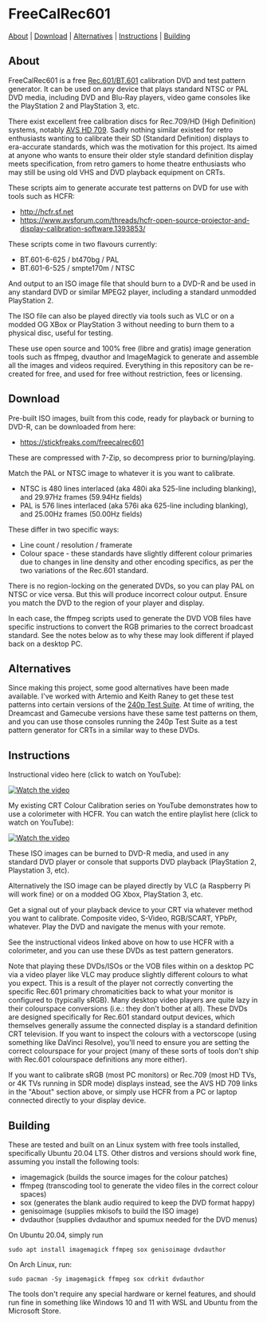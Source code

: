 # FreeCalRec601

[About](#about) | [Download](#download) | [Alternatives](#alternatives) | [Instructions](#instructions) | [Building](#building)

## About

FreeCalRec601 is a free [Rec.601/BT.601](https://en.wikipedia.org/wiki/Rec._601) calibration DVD and test pattern generator.  It can be used on any device that 
plays standard NTSC or PAL DVD media, including DVD and Blu-Ray players, video game consoles like the PlayStation 2 and PlayStation 3, etc. 

There exist excellent free calibration discs for Rec.709/HD (High Definition) systems, notably [AVS HD 709](https://www.avsforum.com/threads/avs-hd-709-blu-ray-mp4-calibration.948496/). Sadly nothing similar 
existed for retro enthusiasts wanting to calibrate their SD (Standard Definition) displays to era-accurate standards, which was the motivation for this project.  Its aimed at anyone who wants to ensure their 
older style standard definition display meets specification, from retro gamers to home theatre enthusiasts who may still be using old VHS and DVD playback equipment on CRTs. 

These scripts aim to generate accurate test patterns on DVD for use with tools such as HCFR:
* http://hcfr.sf.net
* https://www.avsforum.com/threads/hcfr-open-source-projector-and-display-calibration-software.1393853/

These scripts come in two flavours currently:
* BT.601-6-625 / bt470bg / PAL
* BT.601-6-525 / smpte170m / NTSC

And output to an ISO image file that should burn to a DVD-R and be used in any standard DVD or similar MPEG2 player, including a standard unmodded PlayStation 2. 

The ISO file can also be played directly via tools such as VLC or on a modded OG XBox or PlayStation 3 without needing to burn them to a physical disc, useful for testing. 

These use open source and 100% free (libre and gratis) image generation tools such as ffmpeg, dvauthor and ImageMagick to generate and assemble all the images and videos required. Everything in this repository can be re-created for free, and used for free without restriction, fees or licensing. 

## Download

Pre-built ISO images, built from this code, ready for playback or burning to DVD-R, can be downloaded from here:
* https://stickfreaks.com/freecalrec601

These are compressed with 7-Zip, so decompress prior to burning/playing.

Match the PAL or NTSC image to whatever it is you want to calibrate.
* NTSC is 480 lines interlaced (aka 480i aka 525-line including blanking), and 29.97Hz frames (59.94Hz fields)
* PAL is 576 lines interlaced (aka 576i aka 625-line including blanking), and 25.00Hz frames (50.00Hz fields)

These differ in two specific ways:
* Line count / resolution / framerate
* Colour space - these standards have slightly different colour primaries due to changes in line density and other encoding specifics, as per the two variations of the Rec.601 standard.

There is no region-locking on the generated DVDs, so you can play PAL on NTSC or vice versa.  But this will produce incorrect colour output.  Ensure you match the DVD to the region of your player and display. 

In each case, the ffmpeg scripts used to generate the DVD VOB files have specific instructions to convert the RGB primaries to the correct broadcast standard. See the notes below as to why these may look different if played back on a desktop PC. 

## Alternatives

Since making this project, some good alternatives have been made available.  I've worked with Artemio and Keith Raney to get these test patterns into certain versions of the [240p Test Suite](https://junkerhq.net/xrgb/index.php?title=240p_test_suite).  At time 
of writing, the Dreamcast and Gamecube versions have these same test patterns on them, and you can use those consoles running the 240p Test Suite as a test pattern generator for CRTs in a similar way to these DVDs. 

## Instructions

Instructional video here (click to watch on YouTube):

[![Watch the video](https://img.youtube.com/vi/G27RqZtcnj8/hqdefault.jpg)](https://youtu.be/G27RqZtcnj8)


My existing CRT Colour Calibration series on YouTube demonstrates how to use a colorimeter with HCFR.  You can watch the entire playlist here (click to watch on YouTube):

[![Watch the video](https://img.youtube.com/vi/695fk63FYFk/hqdefault.jpg)](https://www.youtube.com/watch?v=3o3awkkAILI&list=PLyXPSTsxUZq5zgE_5ZHi2cdfE2--66DjZ)


These ISO images can be burned to DVD-R media, and used in any standard DVD player or console that supports DVD playback (PlayStation 2, Playstation 3, etc).

Alternatively the ISO image can be played directly by VLC (a Raspberry Pi will work fine) or on a modded OG Xbox, PlayStation 3, etc.

Get a signal out of your playback device to your CRT via whatever method you want to calibrate. Composite video, S-Video, RGB/SCART, YPbPr, whatever. Play the DVD and navigate the menus with your remote.

See the instructional videos linked above on how to use HCFR with a colorimeter, and you can use these DVDs as test pattern generators.

Note that playing these DVDs/ISOs or the VOB files within on a desktop PC via a video player like VLC may produce slightly different colours to what you expect.  This is a result of the player not correctly converting the specific Rec.601 primary chromaticities back to what your monitor is configured to (typically sRGB).  Many desktop video players are quite lazy in their colourspace conversions (i.e.: they don't bother at all).  These DVDs are designed specifically for Rec.601 standard output devices, which themselves generally assume the connected display is a standard definition CRT television.  If you want to inspect the colours with a vectorscope (using something like DaVinci Resolve), you'll need to ensure you are setting the correct colourspace for your project (many of these sorts of tools don't ship with Rec.601 colourspace definitions any more either). 

If you want to calibrate sRGB (most PC monitors) or Rec.709 (most HD TVs, or 4K TVs running in SDR mode) displays instead, see the AVS HD 709 links in the "About" section above, or simply use HCFR from a PC or laptop connected directly to your display device. 

## Building

These are tested and built on an Linux system with free tools installed, specifically Ubuntu 20.04 LTS. Other distros and versions should work fine, assuming you install the following tools:
* imagemagick (builds the source images for the colour patches)
* ffmpeg (transcoding tool to generate the video files in the correct colour spaces)
* sox (generates the blank audio required to keep the DVD format happy)
* genisoimage (supplies mkisofs to build the ISO image)
* dvdauthor (supplies dvdauthor and spumux needed for the DVD menus)

On Ubuntu 20.04, simply run
```
sudo apt install imagemagick ffmpeg sox genisoimage dvdauthor 
```

On Arch Linux, run:
```
sudo pacman -Sy imagemagick ffmpeg sox cdrkit dvdauthor
```

The tools don't require any special hardware or kernel features, and should run fine in something like Windows 10 and 11 with WSL and Ubuntu from the Microsoft Store.
